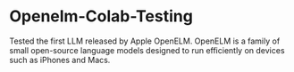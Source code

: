 # Openelm-Colab-Testing
Tested the first LLM released by Apple OpenELM. OpenELM is a family of small open-source language models designed to run efficiently on devices such as iPhones and Macs.
